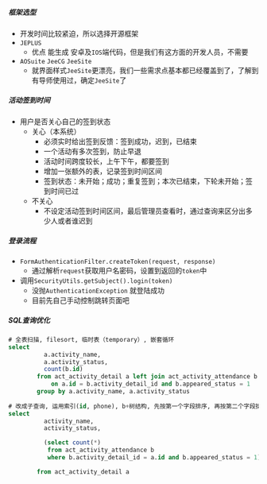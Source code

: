 ##### 框架选型

- 开发时间比较紧迫，所以选择开源框架
- `JEPLUS` 
  - 优点 能生成 安卓及`IOS`端代码，但是我们有这方面的开发人员，不需要
- `AOSuite` `JeeCG`  `JeeSite` 
  - 就界面样式`JeeSite`更漂亮，我们一些需求点基本都已经覆盖到了，了解到有导师使用过，确定`JeeSite`了



##### 活动签到时间

- 用户是否关心自己的签到状态
  - 关心（本系统）
    - 必须实时给出签到反馈：签到成功，迟到，已结束
    - 一个活动有多次签到，防止早退
    - 活动时间跨度较长，上午下午，都要签到
    - 增加一张额外的表，记录签到时间区间
    - 签到状态：未开始；成功；重复签到；本次已结束，下轮未开始；签到时间已过
  - 不关心
    - 不设定活动签到时间区间，最后管理员查看时，通过查询来区分出多少人或者谁迟到



##### 登录流程

- `FormAuthenticationFilter.createToken(request, response)`
  - 通过解析`request`获取用户名密码，设置到返回的`token`中
- 调用`SecurityUtils.getSubject().login(token)`
  - 没抛`AuthenticationException` 就登陆成功
  - 目前先自己手动控制跳转页面吧



##### SQL查询优化

``` sql
# 全表扫描, filesort, 临时表（temporary）, 嵌套循环
select
          a.activity_name,
          a.activity_status,
          count(b.id)
        from act_activity_detail a left join act_activity_attendance b
            on a.id = b.activity_detail_id and b.appeared_status = 1
        group by a.activity_name, a.activity_status
        
# 改成子查询, 运用索引(id, phone), b+树结构, 先按第一个字段排序, 再按第二个字段排序
select
          activity_name,
          activity_status,

          (select count(*)
           from act_activity_attendance b
           where b.activity_detail_id = a.id and b.appeared_status = 1)

        from act_activity_detail a



```


